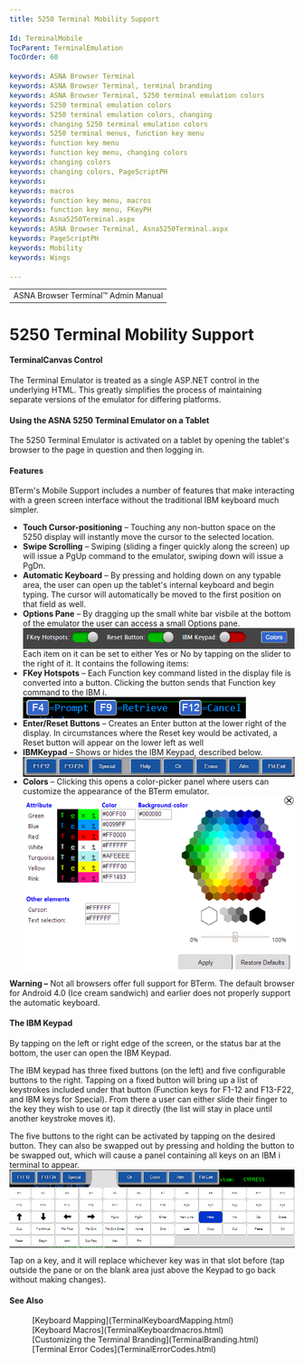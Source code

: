 ```yaml
---
title: 5250 Terminal Mobility Support

Id: TerminalMobile
TocParent: TerminalEmulation
TocOrder: 60

keywords: ASNA Browser Terminal
keywords: ASNA Browser Terminal, terminal branding
keywords: ASNA Browser Terminal, 5250 terminal emulation colors
keywords: 5250 terminal emulation colors
keywords: 5250 terminal emulation colors, changing
keywords: changing 5250 terminal emulation colors
keywords: 5250 terminal menus, function key menu
keywords: function key menu
keywords: function key menu, changing colors
keywords: changing colors
keywords: changing colors, PageScriptPH
keywords: 
keywords: macros
keywords: function key menu, macros
keywords: function key menu, FKeyPH
keywords: Asna5250Terminal.aspx
keywords: ASNA Browser Terminal, Asna5250Terminal.aspx
keywords: PageScriptPH
keywords: Mobility
keywords: Wings

---
```


<table>
                <tr>
                    <td>
                        <span class="OH_MultiViewContainerPanelDhtmlTable">
                            ASNA Browser Terminal&#8482; Admin Manual
                        </span>
                    </td>
                </tr>
</table>

# 5250 Terminal Mobility Support

#### TerminalCanvas Control
The Terminal Emulator is treated as a single ASP.NET control in the underlying HTML. This greatly simplifies the process of maintaining separate versions of the emulator for differing platforms. 

#### Using the ASNA 5250 Terminal Emulator on a Tablet
The 5250 Terminal Emulator is activated on a tablet by opening the tablet's browser to the page in question and then logging in. 

#### Features
BTerm's Mobile Support includes a number of features that make interacting with a green screen interface without the traditional IBM keyboard much simpler. 

- **Touch Cursor-positioning**  &#8211;
                        Touching any non-button space on the 5250 display will
                        instantly move the cursor to the selected location.
- **Swipe Scrolling**  &#8211; Swiping (sliding a finger quickly along the screen) up will
                        issue a PgUp command to the emulator, swiping down will issue a PgDn.
- **Automatic Keyboard**  &#8211; By pressing and
                        holding down on any typable area, the user can open up the
                        tablet's internal keyboard and begin typing. The
                        cursor will automatically be moved to the first position on
                        that field as well.
- **Options Pane**  &#8211; By dragging up the small white bar visbile at the
                        bottom of the emulator the user can access a small Options
                        pane.<br />
                        <img align="center" src="Images/BTermOptions.png" />
                        <br />Each item on it can be set to either Yes or No by tapping on the slider to the right of it.
                        It contains the following items:
- **FKey Hotspots**  &#8211; Each Function key command listed in the display file is converted
                        into a button.  Clicking the button sends that Function key command to the IBM i.<br />
                        <img align="center" src="Images/BTermButtons.png" />
- **Enter/Reset Buttons**  &#8211;
                        Creates an Enter button at the lower right of the
                        display. In circumstances where the Reset key would be activated, a Reset button will
                        appear on the lower left as well
- **IBMKeypad**  &#8211; Shows or hides the IBM Keypad, described below.
                        <img align="center" src="Images/IBMKeypad.png" />
- **Colors**  &#8211; Clicking this opens a color-picker panel where users can customize
                        the appearance of the BTerm emulator.
                        <img align="center" src="Images/colorpicker.png" />

**Warning &#8211;** Not all browsers offer full support for BTerm. The default browser for Android 4.0 (Ice cream sandwich) and earlier does not properly support the automatic keyboard. 

#### The IBM Keypad
By tapping on the left or right edge of the screen, or the status bar at the bottom, the user can open the IBM Keypad. 

The IBM keypad has three fixed buttons (on the left) and five configurable buttons to the right. Tapping on a fixed button will bring up a list of keystrokes included under that button (Function keys for F1-12 and F13-F22, and IBM keys for Special). From there a user can either slide their finger to the key they wish to use or tap it directly (the list will stay in place until another keystroke moves it). 

The five buttons to the right can be activated by tapping on the desired button. They can also be swapped out by pressing and holding the button to be swapped out, which will cause a panel containing all keys on an IBM i terminal to appear. 
<img align="center" src="Images/KeyPadList.png" />

Tap on a key, and it will replace whichever key was in that slot before (tap outside the pane or on the blank area just above the Keypad to go back without making changes). 

#### See Also
<dl>
                <dd>[Keyboard Mapping](TerminalKeyboardMapping.html)</dd>
                <dd>[Keyboard Macros](TerminalKeyboardmacros.html)</dd>
                <dd>[Customizing the Terminal Branding](TerminalBranding.html)</dd>
                <dd>[Terminal Error Codes](TerminalErrorCodes.html)</dd>

</dl>

